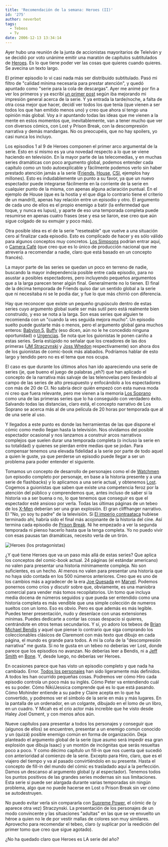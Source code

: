 ```yaml
---
title: 'Recomendación de la semana: Heroes (II)'
id: '275'
author: neverbot
tags:
  - Tebeos
  - Tv
date: 2006-12-13 13:34:14
---
```


Ayer hubo una reunión de la junta de accionistas mayoritarios de TeleIván y se decidió por voto unánime emitir una maratón de capítulos subtitulados de [Heroes](http://en.wikipedia.org/wiki/Heroes_(TV_series)). Es lo que tiene poder ver las cosas que quieres cuando quieres. Se avecina un texto largo.

El primer episodio lo vi casi nada más ser distribuido subtitulado. Pasó mi filtro de "calidad mínima necesaria para prestar atención", y quedó apuntado como "serie para la cola de descargas". Ayer me animé por fin a ver los primeros y ya escribí [un primer post](http://localhost:8000/tv/recomendacion-de-la-semana-heroes/) según iba mejorando mi impresión general acerca de la serie. Y ya entrada la tarde/noche, a falta de otra cosa mejor que hacer, decidí ver todos los que tenía (que vienen a ser todos los que han emitido menos uno) y creo que ahora sí tengo una opinión más global. Voy a ir apuntando todas las ideas que me vienen a la mente en estos momentos que, inevitablemente, van a tener mucho que ver con diversos cómics, con Lost y Prison Break, con la descompresión narrativa y demás mandangas. No os preocupéis, que no hay spoilers, yo casi nunca los incluyo.

Los episodios 1 al 9 de Heroes componen el primer arco argumental de la serie. Esto en sí mismo es ya una novedad respecto a lo que se viene haciendo en televisión. En la mayor parte de las telecomedias, y en muchas series dramáticas con poco argumento global, podemos entender cada capítulo como un todo autoexplicable y fácilmente podemos verlo sin haber prestado atención jamás a la serie ([Friends](http://en.wikipedia.org/wiki/Friends), [House](http://en.wikipedia.org/wiki/House_%28TV_series%29), [CSI](http://en.wikipedia.org/wiki/CSI:_Crime_Scene_Investigation), ejemplos hay millones). Esto es indudablemente un punto a su favor, ya que un nuevo espectador puede integrarse fácilmente en la corriente de la serie en cualquier punto de la misma, con apenas alguna aclaración puntual. En el ejemplo de House (que es la hostia y el que diga lo contrario tiene el criterio de un mandril), apenas hay relación entre un episodio y otro. El argumento de cada uno de ellos es el propio enemigo a batir (la enfermedad que toque, y nunca es lupus), y aparte de eso una temporada completa puede resumirse en apenas cuatro frases (ese y esa se liaron, ese creo que aún sigue colgado de su exmujer y poco más).

Otra posible idea es el de la serie "reseteable" que vuelve a una situación cero al finalizar cada episodio. Esto es complicado de hacer y es sólo válido para algunos conceptos muy concretos. [Los Simpsons](http://en.wikipedia.org/wiki/The_simpsons) podrían entrar aquí, o [Camera Café](http://en.wikipedia.org/wiki/Camera_Cafe) (que creo que es lo único de producción nacional que me atrevería a recomendar a nadie, claro que está basado en un concepto francés).

La mayor parte de las series se quedan un poco en terreno de nadie, buscando la mayor independencia posible entre cada episodio, para no asustar a posibles espectadores, pero incluyendo pequeños argumentos que a la larga parecen tener algún final. Generalmente no lo tienen. El final de la décima temporada de Friends quiso dar un sentido global a la serie que ni necesitaba ni se le podía dar, y fue lo que más chirrió con diferencia.

Hay que reconocer que existe un pequeño grupúsculo dentro de estas series cuyo argumento global suele ser más sutil pero está realmente bien construido, y eso se nota a la larga. Son esas series que alguien te recomienda con un "cuando la ves seguida mejora mucho". Un episodio suelto puede gustarte más o menos, pero el argumento global gana muchos enteros: [Babylon 5](http://en.wikipedia.org/wiki/Babylon_5), [Buffy](http://en.wikipedia.org/wiki/Buffy_the_Vampire_Slayer) (eso dicen, aún no le he concedido ninguna oportunidad) o [Urgencias](http://en.wikipedia.org/wiki/ER_%28TV_series%29). Se nota que los guionistas le ponen cariño a estas series. Sería estúpido no señalar que los creadores de las dos primeras ([JM Straczynski](http://en.wikipedia.org/wiki/J._Michael_Straczynski) y [Joss Whedon](http://en.wikipedia.org/wiki/Joss_Whedon) respectivamente) son ahora dos de los guionistas de comic-book más alabados. Podríamos hablar de esto largo y tendido pero no es el tema que nos ocupa.

El caso es que durante los últimos años han ido apareciendo una serie de series (je, que bueno el juego de palabras ¿eh?) que han aplicado el concepto de la narrativa más salvaje de las telenovelas pero llevándolo al campo de las series de alto presupuesto y enfocándolo a los espectadores con más de 20 de CI. No sabría decir quién empezó con esta nueva moda ni creo que fuera relevante, pero me vienen a la memoria [Los Soprano](http://en.wikipedia.org/wiki/The_Sopranos) como una de las primeras series que lo ha conseguido con verdadero éxito. Salvando todas las distancias, claro está, el concepto narrativo de Los Soprano se acerca más al de una película de 20 horas por temporada que al de una serie al uso.

Y llegados a este punto es donde las herramientas de las que dispone el cómic como medio llegan hasta la televisión. Nos olvidamos del posible espectador ocasional y nos lanzamos a construir arcos narrativos complejos que suelen durar una temporada completa (o incluso la serie en su totalidad) y quienes se pierdan entre medias que se jodan. Para compensar tenemos una elevada fidelidad a la serie por parte de todo aquel a quien le guste, ya que perderse un episodio puede llegar a ser un problema para poder entender el siguiente.

Tomamos un concepto de desarrollo de personajes como el de [Watchmen](http://en.wikipedia.org/wiki/Watchmen) (un episodio completo por personaje, en base a la historia presente y a una serie de flashbacks) y lo aplicamos a una serie actual, y obtenemos [Lost](http://en.wikipedia.org/wiki/Lost_%28TV_series%29). Cogemos a guionistas que saben que existe una competencia feroz por la atención del público y comprendemos que, antes incluso de saber si la historia va a ser buena o no, lo que tenemos que conseguir es que el espectador esté ansioso por verla. Todas las últimas páginas de un tebeo de los [X-Men](http://en.wikipedia.org/wiki/Uncanny_X-Men) deberían ser una gran explosión. El gran cliffhanger narrativo. El "No, yo soy tu padre" de la televisión. Si [El imperio contraataca](http://en.wikipedia.org/wiki/Empire_Strikes_Back) hubiese terminado ahí, habría sido el final más acojonante de la historia del cine. Así termina cada episodio de [Prison Break](http://en.wikipedia.org/wiki/Prison_break). Ni he empezado a ver la segunda temporada ni pienso hacerlo hasta que la tenga completa. Yo no puedo vivir con esas pausas tan dramáticas, necesito verla de un tirón.

![Heroes (los protagonistas)](./Heroes.jpg "Heroes (los protagonistas)")

¿Y qué tiene Heroes que va un paso más allá de estas series? Que aplica los conceptos del comic-book actual. 24 páginas (el estándar americano) no valen para presentar una historia mínimamente compleja. No son suficientes, es un hecho. Al menos no valen para presentar una historia que no haya sido contada en los 500 números anteriores. Creo que es uno de los cambios más a agradecer de la era [Joe Quesada](http://en.wikipedia.org/wiki/Joe_Quesada) en [Marvel](http://en.wikipedia.org/wiki/Marvel_comics). Podemos ponernos como críos y discutir sobre que, obviamente, es una maniobra comercial para vender más tomos recopilatorios. Un tomo que incluya media docena de números seguidos y que pueda ser entendido como una historia completa es más vendible que una simple colección de numeros sueltos con un lomo. Eso es obvio. Pero es que además es más legible. Puedes tener presentación, nudo y desenlace con unas extensiones mínimas. Puedes dedicarte a contar las cosas despacio si quieres, centrándote en otros temas secundarios. Y sí, yo adoro los tebeos de [Brian Michael Bendis](http://en.wikipedia.org/wiki/Brian_Michael_Bendis) y aquel que piense lo contrario que siga comprando los coleccionables clásicos de Claremont con más texto que dibujo en cada página, el mundo es grande para todos. A mí la coña de la "descompresión narrativa" me gusta. Si no te gusta en un tebeo no deberías ver Lost, donde parece que los episodios no avanzan. No deberías leer a Bendis, ni a [Jeff Smith](http://en.wikipedia.org/wiki/Jeff_Smith_%28cartoonist%29) en [Bone](http://en.wikipedia.org/wiki/Bone_%28comics%29). Y, desde luego, no deberías ver Heroes.

En ocasiones parece que has visto un episodio completo y que nada ha cambiado. Error. [Todos los personajes](http://en.wikipedia.org/wiki/List_of_characters_in_Heroes) han sido ligeramente más definidos. A todos les han ocurrido pequeñas cosas. Podremos ver cómo Hiro cada episodio controla un poco más su inglés. Cómo Peter va entendiendo cuál es su poder. Cómo Niki/Jessica comprende qué es lo que está pasando. Cómo Mohinder entiende a su padre y Claire acepta en lo que ha convertido, y podremos ver el símbolo de la serie en más y más lugares. En la pantalla de un ordenador, en un colgante, dibujado en el lomo de un libro, en un cuadro. Y Micah es el crío actor más increíble que he visto desde Haley Joel Osment, y con menos años aún.

Nueve capítulos para presentar a todos los personajes y conseguir que (algunos de ellos) se encuentren, presentar a un enemigo común conocido y un (quizá) posible enemigo común en forma de organización. Deja planteado el argumento global de la serie (que asumo será impedir esa gran explosión que dibuja Isaac) y un montón de incógnitas que serás resueltas poco a poco. Y como décimo capítulo un fill-in que nos cuenta qué sucedió con anterioridad al comienzo de la serie. Excepto para Hiro, claro, que es el viajero del tiempo y va al pasado convirtiéndolo en su presente. Hasta el concepto de fill-in del mundo del cómic es trasladado aquí a la perfección. Damos un descanso al argumento global (y al espectador). Tenemos todos los puntos positivos de las grandes series modernas sin sus limitaciones. Esta serie sí puede ser alargada durante varias temporadas sin ningún problema, algo que no puede hacerse en Lost o Prison Break sin ver cómo se autodestruyen.

No puedo evitar verla sin compararla con [Supreme Power](http://en.wikipedia.org/wiki/Supreme_Power), el cómic de (y aparece otra vez) Straczynski. La presentación de los personajes de un modo convincente y las situaciones "adultas" en las que se ve envuelto un héroe a quien no le de por vestir mallas de colores son muy similares. Aprovecho para recomendar el tebeo, claro (y suplicar por la reedición del primer tomo que creo que sigue agotado).

¿No ha quedado claro que Heroes es LA serie del año?